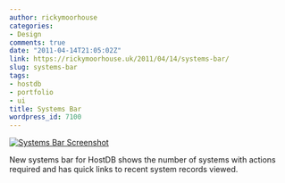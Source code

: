 ```yaml
---
author: rickymoorhouse
categories:
- Design
comments: true
date: "2011-04-14T21:05:02Z"
link: https://rickymoorhouse.uk/2011/04/14/systems-bar/
slug: systems-bar
tags:
- hostdb
- portfolio
- ui
title: Systems Bar
wordpress_id: 7100
---
```


[![Systems Bar Screenshot](http://samespirit.net/ricky/files/2011/04/systems-bar3-500x184.png)](http://rickymoorhouse.files.wordpress.com/2011/04/systems-bar3.png)

[](http://samespirit.net/ricky/2011/04/14/systems-bar/systems-bar3/)New systems bar for HostDB shows the number of systems with actions required and has quick links to recent system records viewed.
